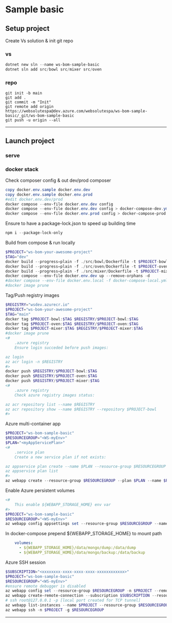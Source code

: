# Sample basic

## Setup project

Create Vs solution & init git repo

### vs

```powershell
dotnet new sln --name ws-bom-sample-basic
dotnet sln add src/bowl src/mixer src/oven
```

### repo

```git
git init -b main
git add .
git commit -m "Init"
git remote add origin https://websolutespa@dev.azure.com/websolutespa/ws-bom-sample-basic/_git/ws-bom-sample-basic
git push -u origin --all
```

---

## Launch project

### serve

### docker stack

Check composer config & out dev/prod composer

```powershell
copy docker.env.sample docker.env.dev
copy docker.env.sample docker.env.prod
#edit docker.env.dev/prod 
docker compose --env-file docker.env.dev config
docker compose --env-file docker.env.dev config > docker-compose-dev.yml
docker compose --env-file docker.env.prod config > docker-compose-prod.yml
```

Ensure to have a package-lock.json to speed up building time

```powershell
npm i --package-lock-only
```

Build from compose & run locally

```powershell
$PROJECT="ws-bom-your-awesome-project"
$TAG="dev"
docker build --progress=plain -f ./src/bowl/Dockerfile -t $PROJECT-bowl:$TAG .
docker build --progress=plain -f ./src/oven/Dockerfile -t $PROJECT-oven:$TAG ./src/oven
docker build --progress=plain -f ./src/mixer/Dockerfile -t $PROJECT-mixer:$TAG .
docker compose --env-file docker.env.dev up --remove-orphans -d
#docker compose --env-file docker.env.local -f docker-compose-local.yml up --remove-orphans -d
#docker image prune
```

Tag/Push registry images

```powershell
$REGISTRY="wsdev.azurecr.io"
$PROJECT="ws-bom-your-awesome-project"
$TAG="main"
docker tag $PROJECT-bowl:$TAG $REGISTRY/$PROJECT-bowl:$TAG
docker tag $PROJECT-oven:$TAG $REGISTRY/$PROJECT-oven:$TAG
docker tag $PROJECT-mixer:$TAG $REGISTRY/$PROJECT-mixer:$TAG
#docker image prune
<# 
    .azure registry
    Ensure login succeded before push images:

az login
az acr login -n $REGISTRY
#>
docker push $REGISTRY/$PROJECT-bowl:$TAG
docker push $REGISTRY/$PROJECT-oven:$TAG
docker push $REGISTRY/$PROJECT-mixer:$TAG
<# 
    .azure registry
    Check azure registry images status:

az acr repository list --name $REGISTRY 
az acr repository show --name $REGISTRY --repository $PROJECT-bowl
#>
```

Azure multi-container app

```powershell
$PROJECT="ws-bom-sample-basic"
$RESOURCEGROUP="<WS-myEnv>"
$PLAN="<myAppServicePlan>"
<# 
    .service plan
    Create a new service plan if not exists: 

az appservice plan create --name $PLAN --resource-group $RESOURCEGROUP --sku S1 --is-linux
az appservice plan list
#>
az webapp create --resource-group $RESOURCEGROUP --plan $PLAN --name $PROJECT --multicontainer-config-type compose --multicontainer-config-file docker-compose-prod.yml
```

Enable Azure persistent volumes

```powershell
<#
    This enable ${WEBAPP_STORAGE_HOME} env var
#>
$PROJECT="ws-bom-sample-basic"
$RESOURCEGROUP="<WS-myEnv>"
az webapp config appsettings set --resource-group $RESOURCEGROUP --name $PROJECT --settings WEBSITES_ENABLE_APP_SERVICE_STORAGE=TRUE
```

In docker-compose prepend \${WEBAPP_STORAGE_HOME} to mount path

```yaml
    volumes:
      - ${WEBAPP_STORAGE_HOME}/data/mongo/dump:/data/dump
      - ${WEBAPP_STORAGE_HOME}/data/mongo/backup:/data/backup
```

Azure SSH session

```powershell
$SUBSCRIPTION="<xxxxxxxx-xxxx-xxxx-xxxx-xxxxxxxxxxxx>"
$PROJECT="ws-bom-sample-basic"
$RESOURCEGROUP="<WS-myEnv>"
#ensure remote debugger is disabled
az webapp config set --resource-group $RESOURCEGROUP -n $PROJECT --remote-debugging-enabled=false 
az webapp create-remote-connection --subscription $SUBSCRIPTION --resource-group $RESOURCEGROUP -n $PROJECT
# ssh root@127.0.0.1 -p [local port created for TCP tunnel]
az webapp list-instances --name $PROJECT --resource-group $RESOURCEGROUP
az webapp ssh -n $PROJECT -g $RESOURCEGROUP
```

---
